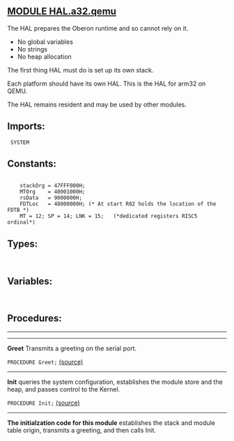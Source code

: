 
## [MODULE HAL.a32.qemu](https://github.com/io-core/Boot/blob/main/HAL.a32.qemu.Mod)
The HAL prepares the Oberon runtime and so cannot rely on it.

* No global variables
* No strings
* No heap allocation

The first thing HAL must do is set up its own stack.

Each platform should have its own HAL. This is the HAL for arm32 on QEMU.

The HAL remains resident and may be used by other modules.


  ## Imports:
` SYSTEM`

## Constants:
```

    stackOrg = 47FFF000H;
    MTOrg    = 40001000H;
    rsData   = 9000000H; 
    FDTLoc   = 48000000H; (* At start R02 holds the location of the FDTB *)
    MT = 12; SP = 14; LNK = 15;   (*dedicated registers RISC5 ordinal*)

```
## Types:
```


```
## Variables:
```


```
## Procedures:
---
---
**Greet** Transmits a greeting on the serial port.

`PROCEDURE Greet;` [(source)](https://github.com/io-core/Boot/blob/main/HAL.a32.qemu.Mod#L37)

---
**Init** queries the system configuration, establishes the module store and the heap, and passes control to the Kernel.

`PROCEDURE Init;` [(source)](https://github.com/io-core/Boot/blob/main/HAL.a32.qemu.Mod#L53)

---
**The initialzation code for this module** establishes the stack and module table origin, transmits a greeting, and then calls Init.

